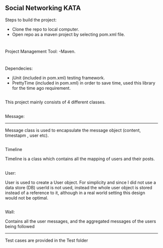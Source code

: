 #
Social Networking KATA
-----------------------
Steps to build the project:

- Clone the repo to local computer.
- Open repo as a maven project by selecting pom.xml file.

#
Project Management Tool:
-Maven.
#
Dependecies:

- jUnit (included in pom.xml) testing framework.
- PrettyTime (included in pom.xml) in order to save time, used this library for the time ago requirement.
##
This project mainly consists of 4 different classes.

##
Message:
__________
Message class is used to encapsulate the message object (content, timestapm , user etc).
##
Timeline

Timeline is a class which contains all the mapping of users and their posts.
##
User:

User is used to create a User object. For simplicity and since I did not use a data store (DB) userId is not used, instead
the whole user object is stored instead of a reference to it, although in a real world setting this design would not be optimal.
##
Wall:

Contains all the user messages, and the aggregated messages of the users being followed
_______________
Test cases are provided in the Test folder